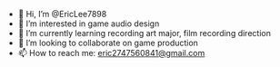 - 👋 Hi, I’m @EricLee7898
- 👀 I’m interested in game audio design
- 🌱 I’m currently learning recording art major, film recording direction 
- 💞️ I’m looking to collaborate on game production
- 📫 How to reach me: eric2747560841@gmail.com

<!---
EricLee7898/EricLee7898 is a ✨ special ✨ repository because its `README.md` (this file) appears on your GitHub profile.
You can click the Preview link to take a look at your changes.
--->
